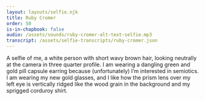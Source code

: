```yaml
---
layout: layouts/selfie.njk
title: Ruby Cromer
order: 50
is-in-chapbook: false
audio: /assets/sounds/ruby-cromer-alt-text-selfie.mp3
transcript: /assets/selfie-transcripts/ruby-cromer.json
---
```


A selfie of me, a white person with short wavy brown hair, looking neutrally at the camera in three quarter profile. I am wearing a dangling green and gold pill capsule earring because (unfortunately) I’m interested in semiotics. I am wearing my new gold glasses, and I like how the prism lens over my left eye is vertically ridged like the wood grain in the background and my sprigged corduroy shirt.

